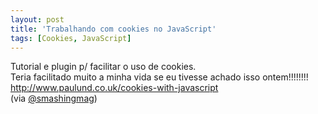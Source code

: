 ```yaml
---
layout: post
title: 'Trabalhando com cookies no JavaScript'
tags: [Cookies, JavaScript]
---
```


Tutorial e plugin p/ facilitar o uso de cookies.<br>
Teria facilitado muito a minha vida se eu tivesse achado isso ontem!!!!!!!!<br>
<http://www.paulund.co.uk/cookies-with-javascript><br>
(via [@smashingmag](https://twitter.com/smashingmag/status/227809147587014656))
